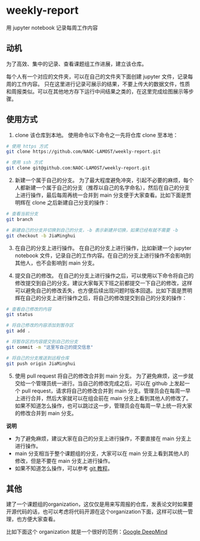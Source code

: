 # weekly-report
用 jupyter notebook 记录每周工作内容

## 动机
为了高效、集中的记录、查看课题组工作进展，建立该仓库。

每个人有一个对应的文件夹，可以在自己的文件夹下面创建 jupyter 文件，记录每周的工作内容。
只在这里进行记录可展示的结果，不要上传大的数据文件，性质和周报类似。可以在其他地方存下运行中间结果之类的，在这里完成绘图展示等步骤。

## 使用方式
1. clone 该仓库到本地。
使用命令以下命令之一先将仓库 clone 至本地：
```bash
# 使用 https 方式
git clone https://github.com/NAOC-LAMOST/weekly-report.git

# 使用 ssh 方式
git clone git@github.com:NAOC-LAMOST/weekly-report.git
```

2. 新建一个属于自己的分支。
为了最大程度避免冲突，引起不必要的麻烦，每个人都新建一个属于自己的分支（推荐以自己的名字命名），然后在自己的分支上进行操作，最后每周再统一合并到 main 分支便于大家查看。比如下面是贾明辉在 clone 之后新建自己分支的操作：
```bash
# 查看当前分支
git branch

# 新建自己的分支并切换到自己的分支，-b 表示新建并切换，如果已经有就不需要 -b
git checkout -b JiaMinghui
```

3. 在自己的分支上进行操作。
在自己的分支上进行操作，比如新建一个 jupyter notebook 文件，记录自己的工作内容。在自己的分支上进行操作不会影响到其他人，也不会影响到 main 分支。

4. 提交自己的修改。
在自己的分支上进行操作之后，可以使用以下命令将自己的修改提交到自己的分支。建议大家每天下班之前都提交一下自己的修改，这样可以避免自己的修改丢失，也方便后续出现问题时版本回退。比如下面是贾明辉在自己的分支上进行操作之后，将自己的修改提交到自己的分支的操作：
```bash
# 查看自己修改的内容
git status

# 将自己修改的内容添加到暂存区
git add .

# 将暂存区的内容提交到自己的分支
git commit -m "这里写自己的提交信息"

# 将自己的分支推送到远程仓库
git push origin JiaMinghui
```

5. 使用 pull request 将自己的修改合并到 main 分支。
为了避免麻烦，这一步就交给一个管理员统一进行。当自己的修改完成之后，可以在 github 上发起一个 pull request，请求将自己的修改合并到 main 分支。管理员会在每周一早上进行合并，然后大家就可以在组会前在 main 分支上看到其他人的修改了。如果不知道怎么操作，也可以跳过这一步，管理员会在每周一早上统一将大家的修改合并到 main 分支。

**说明**
- 为了避免麻烦，建议大家在自己的分支上进行操作，不要直接在 main 分支上进行操作。
- main 分支相当于整个课题组的分支，大家可以在 main 分支上看到其他人的修改，但是不要在 main 分支上进行操作。
- 如果不知道怎么操作，可以参考 [git 教程](https://www.liaoxuefeng.com/wiki/896043488029600)。

## 其他
建了一个课题组的organization，这仅仅是用来写周报的仓库，发表论文时如果要开源代码的话，也可以考虑将代码开源在这个organization下面，这样可以统一管理，也方便大家查看。

比如下面这个 organization 就是一个很好的范例：[Google DeepMind](https://github.com/google-deepmind)